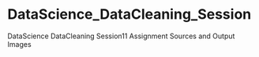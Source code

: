 # DataScience_DataCleaning_Session
DataScience DataCleaning Session11 Assignment Sources and Output Images
